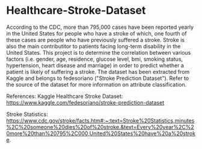 # Healthcare-Stroke-Dataset
According to the CDC, more than 795,000 cases have been reported yearly in the United States for people who have a stroke of which, one fourth of these cases are people who have previously suffered a stroke. Stroke is also the main contributitor to patients facing long-term disability in the United States. This project is to determine the correlation between various factors (i.e. gender, age, residence, glucose level, bmi, smoking status, hypertension, heart disease and marriage) in order to predict whether a patient is likely of suffering a stroke. The dataset has been extracted from Kaggle and belongs to fedesoriano ("Stroke Prediction Dataset"). Refer to the source of the dataset for more information on attribute classification.

References:
Kaggle Healthcare Stroke Dataset: https://www.kaggle.com/fedesoriano/stroke-prediction-dataset

Stroke Statistics: https://www.cdc.gov/stroke/facts.htm#:~:text=Stroke%20Statistics,minutes%2C%20someone%20dies%20of%20stroke.&text=Every%20year%2C%20more%20than%20795%2C000,United%20States%20have%20a%20stroke.
